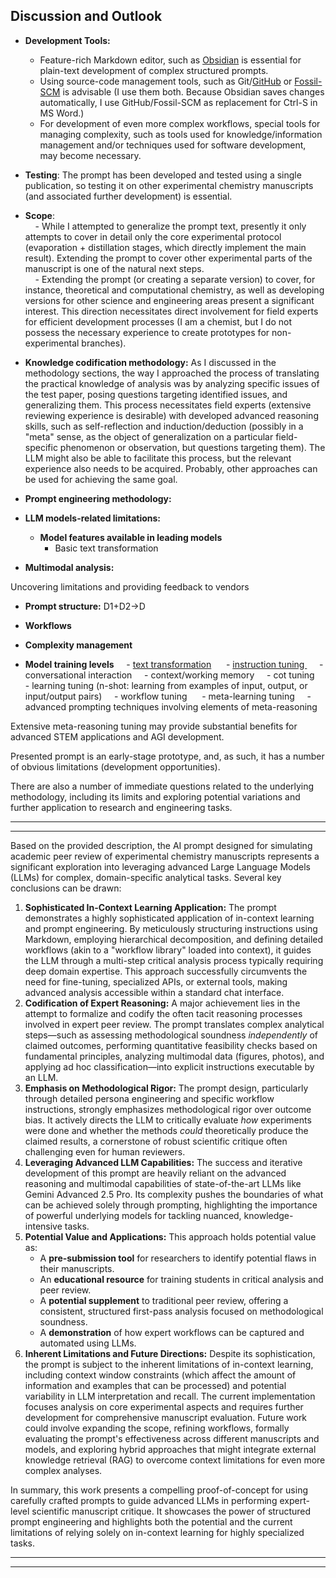 ## Discussion and Outlook

- **Development Tools:**
    - Feature-rich Markdown editor, such as [Obsidian](https://obsidian.md) is essential for plain-text development of complex structured prompts.
    - Using source-code management tools, such as Git/[GitHub](https://github.com) or [Fossil-SCM](https://fossil-scm.org) is advisable (I use them both. Because Obsidian saves changes automatically, I use GitHub/Fossil-SCM as replacement for Ctrl-S in MS Word.)
    - For development of even more complex workflows, special tools for managing complexity, such as tools used for knowledge/information management and/or techniques used for software development, may become necessary.
- **Testing**: The prompt has been developed and tested using a single publication, so testing it on other experimental chemistry manuscripts (and associated further development) is essential.  
- **Scope**:  
    - While I attempted to generalize the prompt text, presently it only attempts to cover in detail only the core experimental protocol (evaporation + distillation stages, which directly implement the main result). Extending the prompt to cover other experimental parts of the manuscript is one of the natural next steps.  
    - Extending the prompt (or creating a separate version) to cover, for instance, theoretical and computational chemistry, as well as developing versions for other science and engineering areas present a significant interest. This direction necessitates direct involvement for field experts for efficient development processes (I am a chemist, but I do not possess the necessary experience to create prototypes for non-experimental branches).  
- **Knowledge codification methodology:** As I discussed in the methodology sections, the way I approached the process of translating the practical knowledge of analysis was by analyzing specific issues of the test paper, posing questions targeting identified issues, and generalizing them. This process necessitates field experts (extensive reviewing experience is desirable) with developed advanced reasoning skills, such as self-reflection and induction/deduction (possibly in a "meta" sense, as the object of generalization on a particular field-specific phenomenon or observation, but questions targeting them). The LLM might also be able to facilitate this process, but the relevant experience also needs to be acquired. Probably, other approaches can be used for achieving the same goal.  
- **Prompt engineering methodology:**  
- **LLM models-related limitations:**  
    - **Model features available in leading models**
        - Basic text transformation
  
- **Multimodal analysis:**

Uncovering limitations and providing feedback to vendors

  

  
- **Prompt structure:** D1+D2->D  
- **Workflows**  
- **Complexity management**  

  


- **Model training levels**
    - [text transformation](https://en.wikipedia.org/wiki/Generative_pre-trained_transformer) 
    - [instruction tuning ](https://en.wikipedia.org/wiki/Instruction_tuning)
    - conversational interaction
    - context/working memory
    - cot tuning
    - learning tuning (n-shot: learning from examples of input, output, or input/output pairs)
    - workflow tuning 
    - meta-learning tuning
    - advanced prompting techniques involving elements of meta-reasoning

Extensive meta-reasoning tuning may provide substantial benefits for advanced STEM applications and AGI development.

Presented prompt is an early-stage prototype, and, as such, it has a number of obvious limitations (development opportunities).

There are also a number of immediate questions related to the underlying methodology, including its limits and exploring potential variations and further application to research and engineering tasks.


---
---

Based on the provided description, the AI prompt designed for simulating academic peer review of experimental chemistry manuscripts represents a significant exploration into leveraging advanced Large Language Models (LLMs) for complex, domain-specific analytical tasks. Several key conclusions can be drawn:

1. **Sophisticated In-Context Learning Application:** The prompt demonstrates a highly sophisticated application of in-context learning and prompt engineering. By meticulously structuring instructions using Markdown, employing hierarchical decomposition, and defining detailed workflows (akin to a "workflow library" loaded into context), it guides the LLM through a multi-step critical analysis process typically requiring deep domain expertise. This approach successfully circumvents the need for fine-tuning, specialized APIs, or external tools, making advanced analysis accessible within a standard chat interface.
2. **Codification of Expert Reasoning:** A major achievement lies in the attempt to formalize and codify the often tacit reasoning processes involved in expert peer review. The prompt translates complex analytical steps—such as assessing methodological soundness _independently_ of claimed outcomes, performing quantitative feasibility checks based on fundamental principles, analyzing multimodal data (figures, photos), and applying ad hoc classification—into explicit instructions executable by an LLM.
3. **Emphasis on Methodological Rigor:** The prompt design, particularly through detailed persona engineering and specific workflow instructions, strongly emphasizes methodological rigor over outcome bias. It actively directs the LLM to critically evaluate _how_ experiments were done and whether the methods _could_ theoretically produce the claimed results, a cornerstone of robust scientific critique often challenging even for human reviewers.
4. **Leveraging Advanced LLM Capabilities:** The success and iterative development of this prompt are heavily reliant on the advanced reasoning and multimodal capabilities of state-of-the-art LLMs like Gemini Advanced 2.5 Pro. Its complexity pushes the boundaries of what can be achieved solely through prompting, highlighting the importance of powerful underlying models for tackling nuanced, knowledge-intensive tasks.
5. **Potential Value and Applications:** This approach holds potential value as:
    - A **pre-submission tool** for researchers to identify potential flaws in their manuscripts.
    - An **educational resource** for training students in critical analysis and peer review.
    - A **potential supplement** to traditional peer review, offering a consistent, structured first-pass analysis focused on methodological soundness.
    - A **demonstration** of how expert workflows can be captured and automated using LLMs.
6. **Inherent Limitations and Future Directions:** Despite its sophistication, the prompt is subject to the inherent limitations of in-context learning, including context window constraints (which affect the amount of information and examples that can be processed) and potential variability in LLM interpretation and recall. The current implementation focuses analysis on core experimental aspects and requires further development for comprehensive manuscript evaluation. Future work could involve expanding the scope, refining workflows, formally evaluating the prompt's effectiveness across different manuscripts and models, and exploring hybrid approaches that might integrate external knowledge retrieval (RAG) to overcome context limitations for even more complex analyses.

In summary, this work presents a compelling proof-of-concept for using carefully crafted prompts to guide advanced LLMs in performing expert-level scientific manuscript critique. It showcases the power of structured prompt engineering and highlights both the potential and the current limitations of relying solely on in-context learning for highly specialized tasks.

---
---
